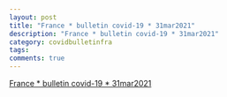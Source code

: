 ```yaml
---
layout: post
title: "France * bulletin covid-19 * 31mar2021"
description: "France * bulletin covid-19 * 31mar2021"
category: covidbulletinfra
tags: 
comments: true
---
```


[France * bulletin covid-19 * 31mar2021](https://chrisgodlak.github.io/covid19/FRAc19bul.html)
